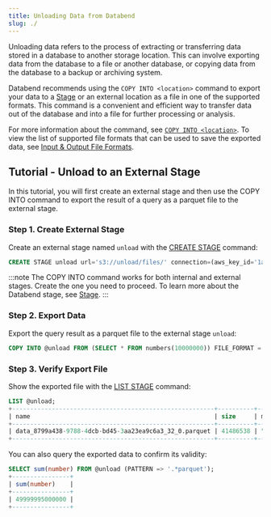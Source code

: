 ```yaml
---
title: Unloading Data from Databend
slug: ./
---
```


Unloading data refers to the process of extracting or transferring data stored in a database to another storage location. This can involve exporting data from the database to a file or another database, or copying data from the database to a backup or archiving system. 

Databend recommends using the `COPY INTO <location>` command to export your data to a [Stage](../14-sql-commands/00-ddl/40-stage/index.md) or an external location as a file in one of the supported formats. This command is a convenient and efficient way to transfer data out of the database and into a file for further processing or analysis. 

For more information about the command, see [`COPY INTO <location>`](../14-sql-commands/10-dml/dml-copy-into-location.md). To view the list of supported file formats that can be used to save the exported data, see [Input & Output File Formats](../13-sql-reference/50-file-format-options.md).

## Tutorial - Unload to an External Stage

In this tutorial, you will first create an external stage and then use the COPY INTO command to export the result of a query as a parquet file to the external stage.

### Step 1. Create External Stage

Create an external stage named `unload` with the [CREATE STAGE](../14-sql-commands/00-ddl/40-stage/01-ddl-create-stage.md) command:

```sql
CREATE STAGE unload url='s3://unload/files/' connection=(aws_key_id='1a2b3c' aws_secret_key='4x5y6z');
```
:::note
The COPY INTO command works for both internal and external stages. Create the one you need to proceed. To learn more about the Databend stage, see [Stage](../14-sql-commands/00-ddl/40-stage/index.md).
:::

### Step 2. Export Data

Export the query result as a parquet file to the external stage `unload`:

```sql
COPY INTO @unload FROM (SELECT * FROM numbers(10000000)) FILE_FORMAT = (TYPE = PARQUET);
```

### Step 3. Verify Export File

Show the exported file with the [LIST STAGE](../14-sql-commands/00-ddl/40-stage/04-ddl-list-stage.md) command:

```sql
LIST @unload;
+--------------------------------------------------------+----------+------------------------------------+-------------------------------+---------+
| name                                                   | size     | md5                                | last_modified                 | creator |
+--------------------------------------------------------+----------+------------------------------------+-------------------------------+---------+
| data_8799a438-9788-4dcb-bd45-3aa23ea9c6a3_32_0.parquet | 41486538 | "F187251F37666928684DBED4AF0523DF" | 2023-02-12 03:45:03.000 +0000 | NULL    |
+--------------------------------------------------------+----------+------------------------------------+-------------------------------+---------+
```

You can also query the exported data to confirm its validity:
```sql
SELECT sum(number) FROM @unload (PATTERN => '.*parquet');
+----------------+
| sum(number)    |
+----------------+
| 49999995000000 |
+----------------+
```